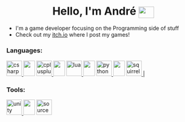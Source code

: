 <h1 align="center">Hello, I'm André <a href="https://twitter.com/mastardy1" target="blank"><img align="center" src="https://cdn.jsdelivr.net/npm/simple-icons@3.0.1/icons/twitter.svg" alt="mastardy1" height="30" width="40" /></a></h1> 

- I'm a game developer focusing on the Programming side of stuff<br>
- Check out my [itch.io](https://gelapt.itch.io/) where I post my games!

<h3 align="left">Languages:</h3>
<p align="left">
<a href="https://www.w3schools.com/cs/" target="_blank"> <img src="https://hownot2code.files.wordpress.com/2016/06/2p4i.png?w=676" alt="csharp" width="40" height="40"/> </a>
<img src="https://www.blondiebliss.co.ke/wp-content/uploads/2020/02/vertical-black-line-png-18.png" width="30" height="40">
<a href="https://www.w3schools.com/cpp/" target="_blank"> <img src="https://upload.wikimedia.org/wikipedia/commons/thumb/1/18/ISO_C%2B%2B_Logo.svg/1200px-ISO_C%2B%2B_Logo.svg.png" alt="cplusplus" width="40" height="40"/> </a>
<img src="https://www.blondiebliss.co.ke/wp-content/uploads/2020/02/vertical-black-line-png-18.png" width="30" height="40">
<a href="https://www.lua.org" target="_blank"> <img src="https://upload.wikimedia.org/wikipedia/commons/thumb/c/cf/Lua-Logo.svg/1200px-Lua-Logo.svg.png" alt="lua" width="40" height="40"/> </a>
<img src="https://www.blondiebliss.co.ke/wp-content/uploads/2020/02/vertical-black-line-png-18.png" width="30" height="40">
<a href="https://www.python.org" target="_blank"> <img src="https://upload.wikimedia.org/wikipedia/commons/thumb/c/c3/Python-logo-notext.svg/640px-Python-logo-notext.svg.png" alt="python" width="40" height="40"/> </a>
<img src="https://www.blondiebliss.co.ke/wp-content/uploads/2020/02/vertical-black-line-png-18.png" width="30" height="40">
<a href="http://squirrel-lang.org" target="_blank"> <img src="http://squirrel-lang.org/images/simple_nut.png" alt="squirrel" width="40" height="40"/> </a> | 
</p>

<h3 align="left">Tools:</h3>
<p align="left">
<a href="https://unity.com/" target="_blank"> <img src="https://www.vectorlogo.zone/logos/unity3d/unity3d-icon.svg" alt="unity" width="40" height="40"/> </a>
<img src="https://www.blondiebliss.co.ke/wp-content/uploads/2020/02/vertical-black-line-png-18.png" width="30" height="40">
<a href="https://developer.valvesoftware.com/wiki/Source_2" target="_blank"> <img src="https://preview.redd.it/9eztw0nx6e311.png?width=182&format=png&auto=webp&s=6cdd135a8cd5b854df59d6e5326d635c2a392314" alt="source2" width="40" height="40"/> </a>
</p>

